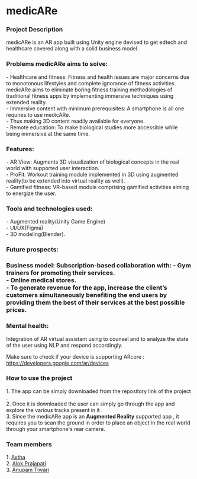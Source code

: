 # medicARe
<h3>Project Description</h3>
medicARe is an AR app built using Unity engine devised to get edtech and healthcare covered along with a solid business model.<br>
<h3>Problems medicARe aims to solve:</h3>
- Healthcare and fitness: Fitness and health issues are major concerns due to monotonous lifestyles and complete ignorance of fitness activities.
  medicARe aims to eliminate boring fitness training methodologies of traditional fitness apps by implementing immersive techniques using extended reality.<br>
- Immersive content with minimum prerequisites: A smartphone is all one requires to use medicARe.<br>
- Thus making 3D content readily available for everyone.<br>
- Remote education: To make biological studies more accessible while being immersive at the same time.
<br>
<h3>Features:</h3>
- AR View: Augments 3D visualization of biological concepts in the real world with supported user interaction.<br>
- ProFit: Workout training module implemented in 3D using augmented reality(to be extended into virtual reality as well).<br>
- Gamified fitness: VR-based module comprising gamified activities aiming to energize the user.
<br>
<h3>Tools and technologies used:</h3>
  - Augmented reality(Unity Game Engine)<br>
  - UI/UX(Figma)<br>
  - 3D modeling(Blender).<br>
<h3>Future prospects:<h3>
Business model: Subscription-based collaboration with:
-  Gym trainers for promoting their services.<br>
-  Online medical stores.<br>
-  To generate revenue for the app, increase the client’s customers simultaneously benefiting the end users by providing them the best of their services at the best       possible prices.<br>
 <h3>Mental health:</h3> Integration of AR virtual assistant using to counsel and to analyze the state of the user using NLP and respond accordingly.





Make sure to check if your device is supporting ARcore : https://developers.google.com/ar/devices
<br>
<h3>How to use the project</h3>
1. The app can be simply downloaded from the repository link of the project .<br>
2. Once it is downloaded  the user can simply go through the app and explore the various tracks present in it .<br>
3. Since the medicARe app is an <b>Augmented Reality</b> supported app , it requires you to scan the ground in order to 
   place an object in the real world through your smartphone's rear camera.<br
4. Make sure the lighting is good enough to augment the models and you are scanning a plane surface for ground detection.
<br>
<h3>Team members</h3>
1. <a href="https://github.com/arshivaastha">Astha </a><br>
2. <a href="https://github.com/devilking0">Alok Prajapati</a> <br>
3. <a href="https://github.com/Anupam1603">Anupam Tiwari</a>
